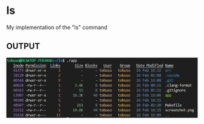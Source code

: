 # ls
My implementation of the "ls" command  
## OUTPUT
![](https://github.com/tobusoo/ls/blob/main/screenshot.png)
